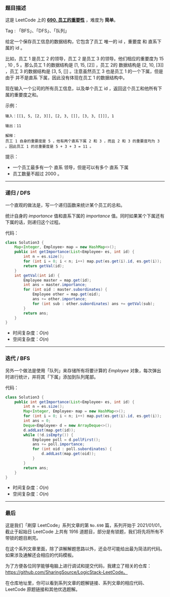 ### 题目描述

这是 LeetCode 上的 **[690. 员工的重要性](https://leetcode-cn.com/problems/employee-importance/solution/gong-shui-san-xie-yi-ti-shuang-jie-di-gu-s79x/)** ，难度为 **简单**。

Tag : 「BFS」、「DFS」、「队列」




给定一个保存员工信息的数据结构，它包含了员工 唯一的 id ，重要度 和 直系下属的 id 。

比如，员工 1 是员工 2 的领导，员工 2 是员工 3 的领导。他们相应的重要度为 15 , 10 , 5 。那么员工 1 的数据结构是 [1, 15, [2]] ，员工 2的 数据结构是 [2, 10, [3]] ，员工 3 的数据结构是 [3, 5, []] 。注意虽然员工 3 也是员工 1 的一个下属，但是由于 并不是直系 下属，因此没有体现在员工 1 的数据结构中。

现在输入一个公司的所有员工信息，以及单个员工 id ，返回这个员工和他所有下属的重要度之和。

示例：
```
输入：[[1, 5, [2, 3]], [2, 3, []], [3, 3, []]], 1

输出：11

解释：
员工 1 自身的重要度是 5 ，他有两个直系下属 2 和 3 ，而且 2 和 3 的重要度均为 3 。因此员工 1 的总重要度是 5 + 3 + 3 = 11 。
```

提示：
* 一个员工最多有一个 直系 领导，但是可以有多个 直系 下属
* 员工数量不超过 2000 。

---

### 递归 / DFS

一个直观的做法是，写一个递归函数来统计某个员工的总和。

统计自身的 $importance$ 值和直系下属的 $importance$ 值。同时如果某个下属还有下属的话，则递归这个过程。

代码：
```Java []
class Solution3 {
    Map<Integer, Employee> map = new HashMap<>();
    public int getImportance(List<Employee> es, int id) {
        int n = es.size();
        for (int i = 0; i < n; i++) map.put(es.get(i).id, es.get(i));
        return getVal(id);
    }
    int getVal(int id) {
        Employee master = map.get(id);
        int ans = master.importance;
        for (int oid : master.subordinates) {
            Employee other = map.get(oid);
            ans += other.importance;
            for (int sub : other.subordinates) ans += getVal(sub);
        }
        return ans;
    }
}
```
* 时间复杂度：$O(n)$
* 空间复杂度：$O(n)$

---

### 迭代 / BFS

另外一个做法是使用「队列」来存储所有将要计算的 $Employee$ 对象，每次弹出时进行统计，并将其「下属」添加到队列尾部。

代码：
```Java []
class Solution3 {
    public int getImportance(List<Employee> es, int id) {
        int n = es.size();
        Map<Integer, Employee> map = new HashMap<>();
        for (int i = 0; i < n; i++) map.put(es.get(i).id, es.get(i));
        int ans = 0;
        Deque<Employee> d = new ArrayDeque<>();
        d.addLast(map.get(id));
        while (!d.isEmpty()) {
            Employee poll = d.pollFirst();
            ans += poll.importance;
            for (int oid : poll.subordinates) {
                d.addLast(map.get(oid));
            }
        }
        return ans;
    }
}
```
* 时间复杂度：$O(n)$
* 空间复杂度：$O(n)$

---

### 最后

这是我们「刷穿 LeetCode」系列文章的第 `No.690` 篇，系列开始于 2021/01/01，截止于起始日 LeetCode 上共有 1916 道题目，部分是有锁题，我们将先将所有不带锁的题目刷完。

在这个系列文章里面，除了讲解解题思路以外，还会尽可能给出最为简洁的代码。如果涉及通解还会相应的代码模板。

为了方便各位同学能够电脑上进行调试和提交代码，我建立了相关的仓库：https://github.com/SharingSource/LogicStack-LeetCode。

在仓库地址里，你可以看到系列文章的题解链接、系列文章的相应代码、LeetCode 原题链接和其他优选题解。

